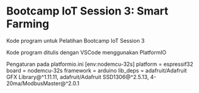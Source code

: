# Bootcamp IoT Session 3: Smart Farming
Kode program untuk Pelatihan Bootcamp IoT Session 3

Kode program ditulis dengan VSCode menggunakan PlatformIO

Pengaturan pada platformio.ini
[env:nodemcu-32s]
platform    = espressif32
board       = nodemcu-32s
framework   = arduino
lib_deps    = adafruit/Adafruit GFX Library@^1.11.11, adafruit/Adafruit SSD1306@^2.5.13, 4-20ma/ModbusMaster@^2.0.1


